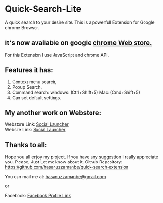 # Quick-Search-Lite
A quick search to your desire site.
This is a powerfull Extension for Google chrome Browser.
## It's now available on google <a href="https://chrome.google.com/webstore/detail/quick-search-lite/boikedohmpklkpcmpkickjfnmalfbimf">chrome Web store.</a>

For this Extension I use JavaScript and chrome API.
## Features it has:
  1. Context menu search,
  2. Popup Search,
  3. Command search:
       windows: (Ctrl+Shift+5)
       Mac: (Cmd+Shift+5)
  4. Can set default settings.
  
 ## My another work on Webstore:
  Webstore Link:
  <a href="https://chrome.google.com/webstore/detail/social-launcher/ioijhmpjoplcmckgaiggcoockjijmcim">Social Launcher</a><br>
  Website Link:
  <a href="https://hasanuzzamanbe.github.io/social-launcher-extension/">Social Launcher</a><br>
  
## Thanks to all:
Hope you all enjoy my project.
If you have any suggestion I really appreciate you.
Please, Just Let me know about it.
Github Repository:
https://github.com/hasanuzzamanbe/quick-search-extension

You can mail me at:
 <a href="mailto:'hasanuzzamanbe@gmail.com
'">hasanuzzamanbe@gmail.com</a>

or 

Facebook:
<a href="https://www.facebook.com/shamim.reza.1029">Facebook Profile Link</a>
